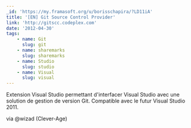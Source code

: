 ```yaml
---
_id: 'https://my.framasoft.org/u/borisschapira/?LD11iA'
title: '[EN] Git Source Control Provider'
link: 'http://gitscc.codeplex.com'
date: '2012-04-30'
tags:
    - name: Git
      slug: git
    - name: sharemarks
      slug: sharemarks
    - name: Studio
      slug: studio
    - name: Visual
      slug: visual
---
```


<div class="markdown"><p>Extension Visual Studio permettant d'interfacer Visual Studio avec une solution de gestion de version Git. Compatible avec le futur Visual Studio 2011. </p>
<p>via @wizad (Clever-Age)
</p></div>
